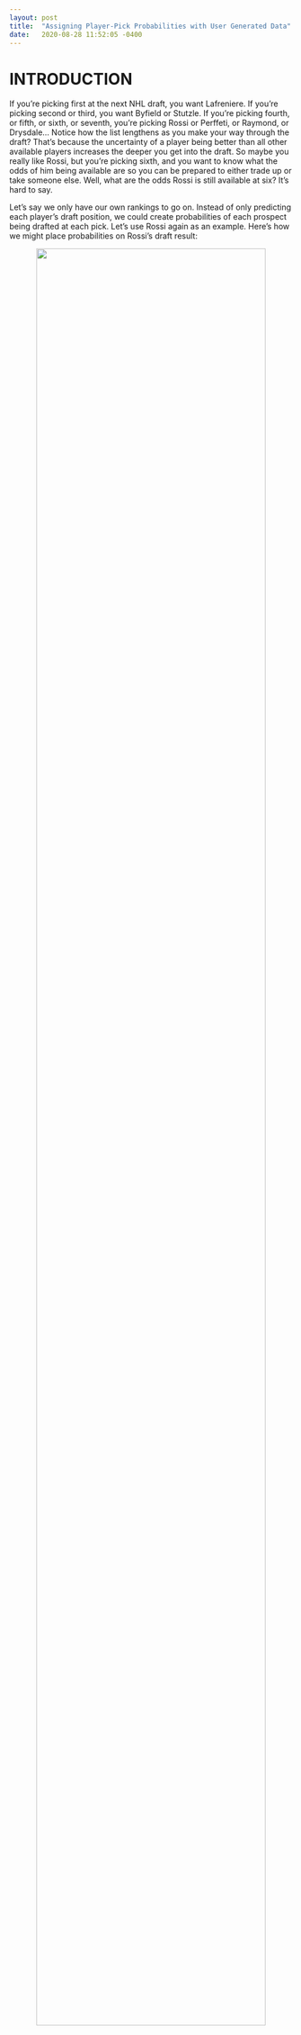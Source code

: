 ```yaml
---
layout: post
title:  "Assigning Player-Pick Probabilities with User Generated Data"
date:   2020-08-28 11:52:05 -0400
---
```


# INTRODUCTION
<p>
If you’re picking first at the next NHL draft, you want Lafreniere. If you’re picking second or third, you want Byfield or Stutzle. If you’re picking fourth, or fifth, or sixth, or seventh, you’re picking Rossi or Perffeti, or Raymond, or Drysdale… Notice how the list lengthens as you make your way through the draft? That’s because the uncertainty of a player being better than all other available players increases the deeper you get into the draft. So maybe you really like Rossi, but you’re picking sixth, and you want to know what the odds of him being available are so you can be prepared to either trade up or take someone else. Well, what are the odds Rossi is still available at six? It’s hard to say.
</p>
<p>
Let’s say we only have our own rankings to go on. Instead of only predicting each player’s draft position, we could create probabilities of each prospect being drafted at each pick. Let’s use Rossi again as an example. Here’s how we might place probabilities on Rossi’s draft result:
</p>
<div style="text-align: center"> <img src="https://spazznolo.github.io/figs/first-plot.png" width="90%" length="200"/></div>
<p>
This is a probability distribution of Rossi’s predicted draft result. Though this is a step in the right direction, these are only our predictions of where Rossi might go. What if the teams drafting ahead of us think he’s not as good as we think he is? Well, then their probability distribution for Rossi might look like this:
</p>
<div style="text-align: center"> <img src="https://spazznolo.github.io/figs/second-plot.png" width="90%" length="200"/></div>
<p>
If the teams ahead of us view Rossi closer to the plot above, then he’ll likely slide lower than we predicted he would, and our chances of drafting him are higher than we previously thought. In fact, if we knew what other teams thought of him, we could pretty accurately predict where he’ll still be available in the draft, which allows us to either a) be comfortable we have a strong chance of picking him without trading up, or b) slide down a couple spots, pick up a mid-round pick and still get him. An important thing to remember is that Rossi’s draft position is much less affected by how we think of him than it is by how everyone else thinks of him. Namita Nandakumar wrote about the value of knowing where players will likely get drafted in this article.
</p>
<p>
In practice, no team will ever know exactly how every other team has ranked each prospect. Instead, player-pick probability distributions need to be approximated by other means. DTM About Heart outlined one way of doing this for Hockey-Graphs which used bayesian inference and pro rankings publishers. I’m going to outline another possible way, which uses user generated data to derive probability density functions for each player. 
</p>
<p>
The goal of this paper is to assign probabilities to questions like the one in the first paragraph: what is the probability a player is still available at a certain pick?
</p>
<p>
## THE DATA
</p>
<p>
# User Mock Drafts
</p>
<p>
Over the years, as player data has become more widely available, mock drafts have increased in popularity. In a mock draft, the creator tries to predict where a player will get picked in the upcoming draft. One site in particular, Draft Site, gets hundreds of user mock drafts each year. These mock drafts naturally create probability distributions for each player’s potential pick placement. For example, here was Mikko Rantanen’s in 2015.
</p>
<p>
<div style="text-align: center"> <img src="https://spazznolo.github.io/figs/third-plot.png" width="90%" length="200"/></div>
</p>
<p>
To create the plot above, equal weight was given to each user’s mock draft, regardless of its quality. In practice, some users are more knowledgable than others. A user who can more correctly predict a draft’s order is more valuable than one who cannot. Therefore, larger weights should be given to users who are likely more accurate in their mock draft. Thankfully, there are a couple quality indicators available: a user’s difference to the average user draft, and the number of days before the draft date that a user last updated their mock draft. 
</p>
<br>
# Quality Indicators
<br>
# 1. Difference to the Average Draft
<br>
Mikko Rantanen’s median pick from the raw user data was 9. If a user selected him 25th, they would be 16 spots off. A user’s absolute error rate can be computed for each pick in their mock draft. Below is the relationship of users’ mean absolute pick difference and their mean absolute pick error to the actual draft from 2015-2019. There’s a strong relationship between the two.
<br>
<div style="text-align: center"> <img src="https://spazznolo.github.io/figs/fourth-plot.png" width="90%" length="200"/></div>
<br>
# 2. Days to the Draft
<br>
Usually, ranking publications will release a preliminary rankings list about a year before the draft. Then, as the draft approaches and player’s develop – or don’t -  the rankings are updated. The plot below demonstrates that user data becomes more accurate as the draft day approaches.
<br>
<div style="text-align: center"> <img src="https://spazznolo.github.io/figs/fifth-plot.png" width="90%" length="200"/></div>
<br>
The variables discussed above were used to (1) filter what are likely low quality drafts and (2) create weights for each user mock draft. Players’ adjusted pick probabilities were then fitted and dampened. More information on these decisions is available in the Analysis Notes section.
<br>
# Comparing Probability Distributions
<br>
# The Effect of Treatments on Player-Pick Probability Distributions
<br>
Here’s a visualization of the effects various treatments have on the user rankings. (add third step)
<br>
<div style="text-align: center"> <img src="https://spazznolo.github.io/figs/sixth-plot.png" width="90%" length="200"/></div>
<p>
The downside to user mock drafts is that prospect ranking is likely a hobby for most users. They may mostly rely on second hand information provided by hockey sites, experts, and prospect ranking models. Before going further, it’s important to measure its capacity for prediction. One way of doing this is to build a draft ranking from the data, and then measure its accuracy against professional ranking publishers.
</p><br>
# Derived User Rankings vs the Pros
<p>
Draft rankings are derived from player-pick probability distributions by iterating through each pick of each draft, and drafting the player with the highest probability of being taken. After each pick, the player distributions are re-approximated (more information is available in the Analysis Notes section).
</p>
<p>
Here is the mean absolute error of derived user draft rankings from 2015-2019 compared to various pro ranking publications. All experts but Bobby Mackenzie, the gold standard of draft rankings, have been greyed out. Purple is the group average.
</p>
<p>
user_raw: raw user mock drafts
user_internal_weights: filtered, weighted, fitted and dampened user mock drafts
user_external_weights: filters, weighted (to pro consensus), fitted and dampened user mock drafts
group_average: the average error of pro rankings publishers
<br>
<div style="text-align: center"> <img src="https://spazznolo.github.io/figs/sevent-plot.png" width="90%" length="200"/></div>
<br>
Rankings derived from raw user data are below average and tend to be the worst compared to pro rankings. 
Rankings derived from adjusted user data, weighted to the average user draft, hover around the group average.
Rankings derived from adjusted user data, weighted to a pro consensus, tend to be above average.
</p>
<p>
User data, when properly treated, is competitive with pro ranking publications at predicting draft order. The advantage is that user data has built-in player-pick distributions which can be used to answer important questions about the draft.
</p>
# ANALYSIS
<br>
# Another Perspective on Probability Distributions
<br>
Here’s the probability Mikko Rantanen had of being selected at specific picks: 1, 0.1%; 2, 1.0%; 3, 2.6%; 4, 4.6%; 5, 7.9%. Another way to look at this is to say the probability Mikko Rantanen would be selected in the first five picks was 16.3% (the addition of each pick probability for picks 1-5). These cumulative probabilities can be calculated for each pick. Here’s what this looks like on a plot.
<br>
<img src="https://spazznolo.github.io/figs/eigth-plot.png"  alt="centered image" width=textWidth height="200"/>
<br>
This is called a cumulative distribution (each pick takes the cumulative sum of all previous pick-probabilities). A pick-probability curve like the one visualized above can be derived for each player. Given that these cumulative pick-probabilities are the cornerstone of the analysis, it’s important to measure their accuracy. The fit of these curves can be evaluated by going through each pick and asking the questions: what was the probability of this player being drafted by this pick and was he drafted by this pick?
<br>
# Evaluating the Fit
<br>
Either a player was drafted by a certain pick, or they weren’t. This is called a binary event, with values 0 (he wasn’t) and 1 (he was). Mikko Rantanen had a 55.5% probability of being drafted by the eighth pick, and the result was that he wasn’t yet picked (0). The error for the probability attributed to this event can be seen as 0.555-0 = 0.555. Rantanen also had an 86.4% probability of being drafted by the twelfth pick, and the result was that he was picked (1). The error for the probability attributed to this event can be seen as 0.864-1 = -0.136. 
</p>
<p>
Each player has probabilities attached for the first thirty picks of the draft. This is roughly 7,000 events. Errors can be attributed for these events the same way as they were outlined in the previous paragraph. Glenn Brier suggested a way of evaluating the goodness-of-fit of events like these by summing the squared error of all events. Brier scores for each method are posted in the plot on the next page. 
</p>
<p>
The fit can also be assessed by grouping the predicted probabilities into bins and then visualizing them against the observed percentage of time the positive outcomes occur. Here’s an example:
<br>
<img src="https://spazznolo.github.io/figs/ninth-plot.png"  alt="centered image" width=textWidth height="800"/>
<br>
The table below has 10 events which have probability between 30% and 40%. Ideally, the percent of time a player is picked by this event is also between 30-40%. In this example, the average probability is in the mid 30%s, and 30% of events had positive outcomes (player was picked). 
</p>
<p>
Grouping the data into many bins, calculating the predicted vs observed occurrences (like above) and then visualizing the predicted vs observed probabilities is called a calibration plot. It answers the question: when we give events a given probability of occurring, what percentage of the time do they actually occur? The calibration plot is plotted below along with Brier scores.
<br>
<img src="https://spazznolo.github.io/figs/tenth-plot.png"  alt="centered image" width=textWidth height="200"/>
<br>
The perfect fit is the grey line, where outcomes occur the predicted percentage of time. Whenever a curve slides away underneath the line of perfect fit, like it does with the raw user data (and to a lesser extent the adjusted user data), it means the method tends to be overconfident in its assignment of probabilities. The plot above, along with the Brier scores, suggest the adjusted user data (score ~ 0.081) is a better fit than raw user data (score ~ 0.196).
<br>
# NEXT STEPS
<br>
Regardless of one’s methods for developing player-pick probability distributions, on draft day low-likelihood events will nearly always occur. Some examples in recent drafts: Barrett Hayton was selected with the 5th pick in the 2018 draft. He was ranked 13th and had a 4.7% probability of being selected that early. Gabe Vilardi was selected with the 11th pick of the 2017 draft. He was ranked 3rd and had a 5.2% probability of sliding at least that late.
</p>
<p>
Question: How do the probability distributions of the remaining players change now that either (1) a player was selected earlier than we thought he would or (2) a highly ranked player is sliding past where we though he would? I’ve yet to think of a way of doing this which I’m satisfied with, but I’ll lay out my thoughts so far.
<br>
# Dynamic Player-Pick Probabilities
<br>
In the 2018 draft, two players were considered possibilities for the first overall pick: Nico Hischier (~60%) and Nolan Patrick (~40%). The probabilities for the second overall pick were: Patrick (40%), Hischier (36%), with Heiskanen and Vilardi sharing much of the rest. After Hischier is selected first overall, Patrick’s ~40% probability of getting drafted first overall needs to be distributed across other picks. One way of doing this is to distribute this probability proportionally across Patrick’s remaining probability distribution. Here’s what that would look like. 
<br>
<img src="https://spazznolo.github.io/figs/eleventh-plot.png"  alt="centered image" width=textWidth height="200"/>
<br>
Patrick’s pick probabilities go from 40.5%, 50.5% and 8.5% (picks 1,2 and 3 respectively) before the draft, to 0%, 82.5% and 16% after Hischier is drafted first overall. 
</p>
<p>
The problem here is that, after shifting each player’s pick probabilities from the first overall pick to other picks across their pick-probability distributions, the total probability of all players being selected second overall does not sum to 100%. To fix this, player-pick probabilities are recalibrated by dividing each player’s probability by the sum of the pick probability. These operations are repeated until calibrations are as desired. This comes at the expense of distortions to player-pick probability distributions. 
</p>
<p>
Though this method is admittedly sub-optimal, it does naturally shrink a player’s probability of getting drafted in the first 30 picks as they slide in the draft. An example of how this looks in practice is Arthur Kaliyev, who was ranked 15th in the 2019 draft, but slid into the second round. Here’s how his probability of being drafted in the first thirty picks changes as he slides down the draft.
<br>
<img src="https://spazznolo.github.io/figs/twelth-plot.png"  alt="centered image" width=textWidth height="200"/>
<br>
The next step will be to look for better ways to redistribute player pick probabilities after they expire, as this has interesting use cases. For example, it can answer the question: what was the probability Mikko Rantanen had of being select 11th, given everything that happened in the draft before then? Or, more useful, what is the probability Marco Rossi is drafted by the sixth pick, given Lafreniere, Byfield and Stutzle are picked 1-3 vs if one of the three slip?
<br>
# Evaluating the Fit of Dynamic Player-Pick Distributions
<br>
<img src="https://spazznolo.github.io/figs/thirteenth-plot.png"  alt="centered image" width=textWidth height="200"/>
<br>
# Back to the Marco Rossi Example
<br>
Question: What is the probability Marco Rossi is drafted by the sixth pick, given Lafreniere, Byfield and Stutzle are picked 1-3 vs if one of the three slip?
</p>
<p>
The current consensus ranking for the top three picks of the 2020 draft is: Lafreniere, Byfield, and Stutzle. If the Senators reach for another player on the third pick, what happens to Rossi’s probability of still being available sixth? To run this simulation, Alex Holtz was used as the reach for the third pick. Rossi’s probability of being taken by the sixth pick drops nearly 10% because of this.
<br>
<img src="https://spazznolo.github.io/figs/fourteenth-plot.png"  alt="centered image" width=textWidth height="200"/>
<br>
# ANALYSIS NOTES
<br>
# Filtering Users
<br>
Filters for adjusted data weighted to user average: RMSE to user average < 15, days to draft < 150
Filters for adjusted data weighted to pro consensus: RMSE to pro consensus < 10, days to draft < 150
<br>
# Attributing Weights to Users
<br>
A linear regression is fit using: RMSE to user average, days to draft, (and RMSE to pro consensus for data weighted to pro consensus) as predictors and RMSE to actual draft order as target. 
User weights are the inverse of the linear model predicted RMSE of user ranking to the actual draft order.
<br>
# Fitting Player Distributions
<br>
A gamma distribution is fitted to adjusted data.
<br>
# Dampening Player Distributions
<br>
Talk about ‘makeshift prior’ and how the deviation created by it is better than that of the raw data because it is observed deviation vs likely bad user predictions. 




